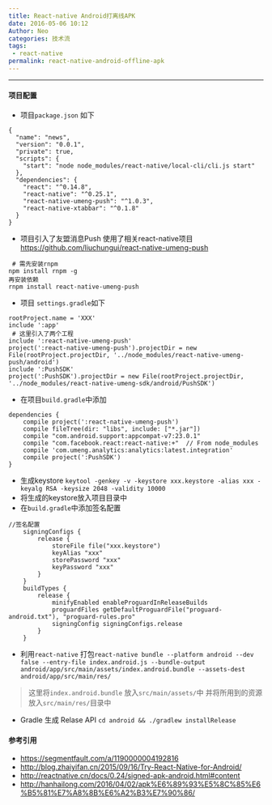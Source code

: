 ```yaml
---
title: React-native Android打离线APK
date: 2016-05-06 10:12
Author: Neo
categories: 技术流
tags:
 - react-native
permalink: react-native-android-offline-apk
---
```


----

#### 项目配置

- 项目`package.json` 如下

```
{
  "name": "news",
  "version": "0.0.1",
  "private": true,
  "scripts": {
    "start": "node node_modules/react-native/local-cli/cli.js start"
  },
  "dependencies": {
    "react": "^0.14.8",
    "react-native": "^0.25.1",
    "react-native-umeng-push": "^1.0.3",
    "react-native-xtabbar": "^0.1.8"
  }
}
```
- 项目引入了友盟消息Push 使用了相关react-native项目<https://github.com/liuchungui/react-native-umeng-push> 
 
```
 # 需先安装rnpm 
npm install rnpm -g
再安装依赖 
rnpm install react-native-umeng-push
```
- 项目 `settings.gradle`如下

```
rootProject.name = 'XXX'
include ':app'
 # 这里引入了两个工程
include ':react-native-umeng-push'
project(':react-native-umeng-push').projectDir = new File(rootProject.projectDir, '../node_modules/react-native-umeng-push/android')
include ':PushSDK'
project(':PushSDK').projectDir = new File(rootProject.projectDir, '../node_modules/react-native-umeng-sdk/android/PushSDK')
```
- 在项目`build.gradle`中添加

```
dependencies {
    compile project(':react-native-umeng-push')
    compile fileTree(dir: "libs", include: ["*.jar"])
    compile "com.android.support:appcompat-v7:23.0.1"
    compile "com.facebook.react:react-native:+"  // From node_modules
    compile 'com.umeng.analytics:analytics:latest.integration'
    compile project(':PushSDK')
}
```
- 生成keystore
 `keytool -genkey -v -keystore xxx.keystore -alias xxx -keyalg RSA -keysize 2048 -validity 10000`
- 将生成的keystore放入项目目录中 
 - 在`build.gradle`中添加签名配置

```
//签名配置
    signingConfigs {
        release {
            storeFile file("xxx.keystore")
            keyAlias "xxx"
            storePassword "xxx"
            keyPassword "xxx"
        }
    }
	buildTypes {
        release {
            minifyEnabled enableProguardInReleaseBuilds
            proguardFiles getDefaultProguardFile("proguard-android.txt"), "proguard-rules.pro"
            signingConfig signingConfigs.release
        }
    }
```
- 利用`react-native` 打包`react-native bundle --platform android --dev false --entry-file index.android.js --bundle-output android/app/src/main/assets/index.android.bundle --assets-dest android/app/src/main/res/`
 > 这里将`index.android.bundle` 放入`src/main/assets/`中 并将所用到的资源放入`src/main/res/`目录中

- Gradle 生成 Relase API `cd android && ./gradlew installRelease` 
 


#### 参考引用
- <https://segmentfault.com/a/1190000004192816>
- <http://blog.zhaiyifan.cn/2015/09/16/Try-React-Native-for-Android/>
- <http://reactnative.cn/docs/0.24/signed-apk-android.html#content>
- <http://hanhailong.com/2016/04/02/apk%E6%89%93%E5%8C%85%E6%B5%81%E7%A8%8B%E6%A2%B3%E7%90%86/>